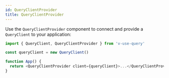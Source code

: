 ```yaml
---
id: QueryClientProvider
title: QueryClientProvider
---
```


Use the `QueryClientProvider` component to connect and provide a `QueryClient` to your application:

```js
import { QueryClient, QueryClientProvider } from 'v-use-query'

const queryClient = new QueryClient()

function App() {
  return <QueryClientProvider client={queryClient}>...</QueryClientProvider>
}
```
